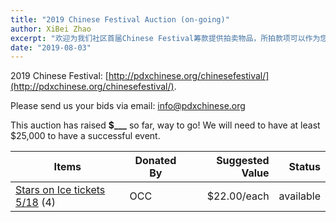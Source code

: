 ```yaml
---
title: "2019 Chinese Festival Auction (on-going)"
author: XiBei Zhao
excerpt: "欢迎为我们社区首届Chinese Festival筹款提供拍卖物品，所拍款项可以作为您的捐款，享受抵税待遇。感谢参加拍卖的个人和机构，因为大家的参与与奉献，我们才有可能筹办这个能够充分展示华人精神风貌的大型文化活动。"
date: "2019-08-03"
---
```


2019 Chinese Festival: [http://pdxchinese.org/chinesefestival/](http://pdxchinese.org/chinesefestival/).

Please send us your bids via email: [info@pdxchinese.org](mailto:info@pdxchinese.org)

This auction has raised **$___** so far, way to go! We will need to have at least $25,000 to have a successful event.

| Items | Donated By | Suggested Value | Status |
| --- | --- | ---: | ---: |
| [Stars on Ice tickets 5/18](/assets/images/festival/starsonicetickets.jpg) (4) | OCC | $22.00/each | available |
